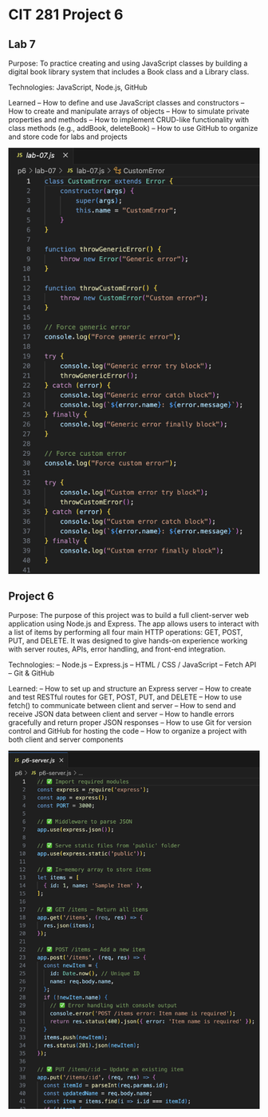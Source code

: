 # CIT 281 Project 6

## Lab 7
Purpose: To practice creating and using JavaScript classes by building a digital book library system that includes a Book class and a Library class.

Technologies:
JavaScript, Node.js, GitHub

Learned
– How to define and use JavaScript classes and constructors
– How to create and manipulate arrays of objects
– How to simulate private properties and methods
– How to implement CRUD-like functionality with class methods (e.g., addBook, deleteBook)
– How to use GitHub to organize and store code for labs and projects


![Project 6 Screenshot](lab6-screenshot.png)

## Project 6
Purpose:
The purpose of this project was to build a full client-server web application using Node.js and Express. The app allows users to interact with a list of items by performing all four main HTTP operations: GET, POST, PUT, and DELETE. It was designed to give hands-on experience working with server routes, APIs, error handling, and front-end integration.

Technologies:
– Node.js
– Express.js
– HTML / CSS / JavaScript
– Fetch API
– Git & GitHub

Learned:
– How to set up and structure an Express server
– How to create and test RESTful routes for GET, POST, PUT, and DELETE
– How to use fetch() to communicate between client and server
– How to send and receive JSON data between client and server
– How to handle errors gracefully and return proper JSON responses
– How to use Git for version control and GitHub for hosting the code
– How to organize a project with both client and server components

![Project 6 Screenshot](p6-screenshot.png)
